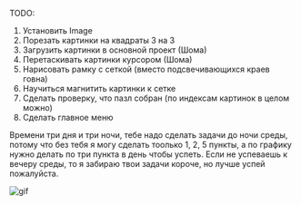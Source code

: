 TODO:
1. Установить Image
2. Порезать картинки на квадраты 3 на 3
3. Загрузить картинки в основной проект (Шома)
4. Перетаскивать картинки курсором (Шома)
5. Нарисовать рамку с сеткой (вместо подсвечивающихся краев говна)
6. Научиться магнитить картинки к сетке
7. Сделать проверку, что пазл собран (по индексам картинок в целом можно)
8. Сделать главное меню

Времени три дня и три ночи, тебе надо сделать задачи до ночи среды, потому что без тебя я могу сделать тоолько 1, 2, 5 пункты, а по графику нужно делать по три пункта в день чтобы успеть. Если не успеваешь к вечеру среды, то я забираю твои задачи короче, но лучше успей пожалуйста.


![gif](./puzzle.gif)
